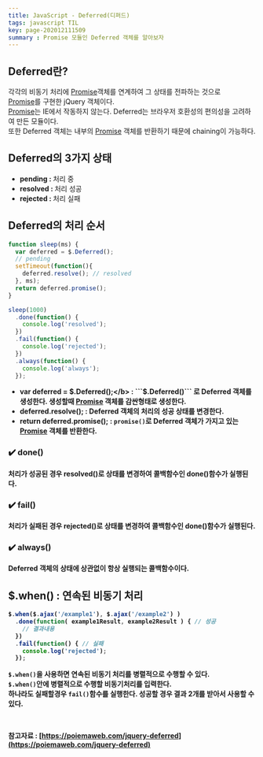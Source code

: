 ```yaml
---
title: JavaScript - Deferred(디퍼드)
tags: javascript TIL
key: page-202012111509
summary : Promise 모듈인 Deferred 객체를 알아보자
---
```


## Deferred란?
각각의 비동기 처리에 [Promise](https://dlgpal95.github.io/2020/12/10/promise.html)객체를 연계하여 그 상태를 전파하는 것으로 <br/>
[Promise](https://dlgpal95.github.io/2020/12/10/promise.html)를 구현한 jQuery 객체이다.<br/>
[Promise](https://dlgpal95.github.io/2020/12/10/promise.html)는 IE에서 작동하지 않는다. Deferred는 브라우저 호환성의 편의성을 고려하여 만든 모듈이다.<br/>
또한 Deferred 객체는 내부의 [Promise](https://dlgpal95.github.io/2020/12/10/promise.html) 객체를 반환하기 때문에 chaining이 가능하다. <br/>

## Deferred의 3가지 상태
- <b>pending : </b>처리 중<br/>
- <b>resolved : </b>처리 성공<br/>
- <b>rejected : </b>처리 실패<br/>

## Deferred의 처리 순서
```javascript
function sleep(ms) {
  var deferred = $.Deferred();
  // pending
  setTimeout(function(){
    deferred.resolve(); // resolved
  }, ms);
  return deferred.promise();
}

sleep(1000)
  .done(function() {
    console.log('resolved');
  })
  .fail(function() {
    console.log('rejected');
  })
  .always(function() {
    console.log('always');
  });
```
- <b>var deferred = $.Deferred();</b> : ```$.Deferred()``` 로 Deferred 객체를 생성한다. 생성할때 [Promise](https://dlgpal95.github.io/2020/12/10/promise.html) 객체를 감싼형태로 생성한다.<br/>
- <b>deferred.resolve(); </b>: Deferred 객체의 처리의 성공 상태를 변경한다.<br/>
- <b>return deferred.promise(); </b>: ```promise()```로 Deferred 객체가 가지고 있는 [Promise](https://dlgpal95.github.io/2020/12/10/promise.html) 객체를 반환한다. <br/>

### :heavy_check_mark: done()
처리가 성공된 경우 resolved()로 상태를 변경하여 콜백함수인 done()함수가 실행된다.<br/>

### :heavy_check_mark: fail()
처리가 실패된 경우 rejected()로 상태를 변경하여  콜백함수인 done()함수가 실행된다.<br/>

### :heavy_check_mark: always()
Deferred 객체의 상태에 상관없이 항상 실행되는 콜백함수이다.<br/>

## $.when() : 연속된 비동기 처리
```javascript
$.when($.ajax('/example1'), $.ajax('/example2') )
  .done(function( example1Result, example2Result ) { // 성공
    // 결과내용 
  })
  .fail(function() { // 실패
    console.log('rejected');
  });
```
```$.when()```을 사용하면 연속된 비동기 처리를 병렬적으로 수행할 수 있다.<br/>
```$.when()```안에 병렬적으로 수행할 비동기처리를 입력한다.<br/>
하나라도 실패할경우 ```fail()```함수를 실행한다. 성공할 경우 결과 2개를 받아서 사용할 수 있다.<br/>

<br/>

참고자료 : [https://poiemaweb.com/jquery-deferred](https://poiemaweb.com/jquery-deferred)
<br/>
<br/>
<br/>

